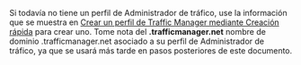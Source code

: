 ﻿Si todavía no tiene un perfil de Administrador de tráfico, use la información que se muestra en [Crear un perfil de Traffic Manager mediante Creación rápida](/es-es/library/windowsazure/dn339012.aspx) para crear uno. Tome nota del **.trafficmanager.net** nombre de dominio .trafficmanager.net asociado a su perfil de Administrador de tráfico, ya que se usará más tarde en pasos posteriores de este documento.<!--HONumber=42-->
